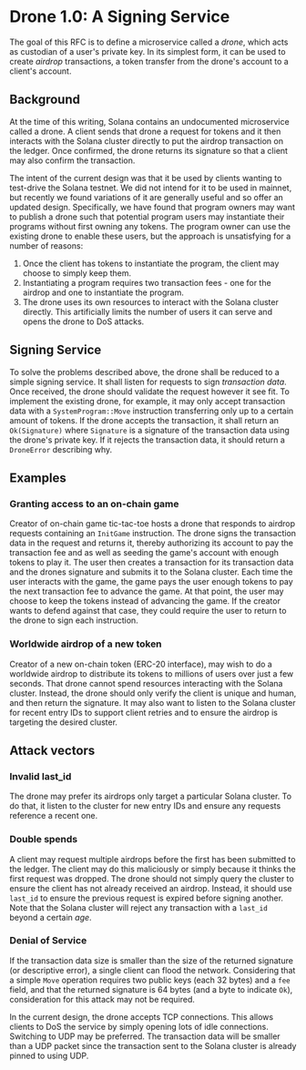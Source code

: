 # Drone 1.0: A Signing Service

The goal of this RFC is to define a microservice called a *drone*, which acts
as custodian of a user's private key. In its simplest form, it can be used to
create *airdrop* transactions, a token transfer from the drone's account to a
client's account.

## Background

At the time of this writing, Solana contains an undocumented microservice
called a drone. A client sends that drone a request for tokens and it then
interacts with the Solana cluster directly to put the airdrop transaction on
the ledger.  Once confirmed, the drone returns its signature so that a client
may also confirm the transaction.

The intent of the current design was that it be used by clients wanting to
test-drive the Solana testnet. We did not intend for it to be used in mainnet,
but recently we found variations of it are generally useful and so offer an
updated design. Specifically, we have found that program owners may want to
publish a drone such that potential program users may instantiate their
programs without first owning any tokens. The program owner can use the
existing drone to enable these users, but the approach is unsatisfying for a
number of reasons:

1. Once the client has tokens to instantiate the program, the client may choose
   to simply keep them.
2. Instantiating a program requires two transaction fees - one for the airdrop
   and one to instantiate the program.
3. The drone uses its own resources to interact with the Solana cluster
   directly.  This artificially limits the number of users it can serve and
   opens the drone to DoS attacks.


## Signing Service

To solve the problems described above, the drone shall be reduced to a simple
signing service. It shall listen for requests to sign *transaction data*.  Once
received, the drone should validate the request however it see fit. To
implement the existing drone, for example, it may only accept transaction data
with a `SystemProgram::Move` instruction transferring only up to a certain
amount of tokens. If the drone accepts the transaction, it shall return an
`Ok(Signature)` where `Signature` is a signature of the transaction data using
the drone's private key. If it rejects the transaction data, it should return a
`DroneError` describing why.


## Examples

### Granting access to an on-chain game

Creator of on-chain game tic-tac-toe hosts a drone that responds to airdrop
requests containing an `InitGame` instruction. The drone signs the transaction
data in the request and returns it, thereby authorizing its account to pay the
transaction fee and as well as seeding the game's account with enough tokens to
play it. The user then creates a transaction for its transaction data and the
drones signature and submits it to the Solana cluster. Each time the user
interacts with the game, the game pays the user enough tokens to pay the next
transaction fee to advance the game. At that point, the user may choose to keep
the tokens instead of advancing the game. If the creator wants to defend
against that case, they could require the user to return to the drone to sign
each instruction.

### Worldwide airdrop of a new token

Creator of a new on-chain token (ERC-20 interface), may wish to do a worldwide
airdrop to distribute its tokens to millions of users over just a few seconds.
That drone cannot spend resources interacting with the Solana cluster. Instead,
the drone should only verify the client is unique and human, and then return
the signature. It may also want to listen to the Solana cluster for recent
entry IDs to support client retries and to ensure the airdrop is targeting
the desired cluster.


## Attack vectors

### Invalid last_id

The drone may prefer its airdrops only target a particular Solana cluster.
To do that, it listen to the cluster for new entry IDs and ensure any requests
reference a recent one.

### Double spends

A client may request multiple airdrops before the first has been submitted to
the ledger. The client may do this maliciously or simply because it thinks the
first request was dropped. The drone should not simply query the cluster to
ensure the client has not already received an airdrop. Instead, it should use
`last_id` to ensure the previous request is expired before signing another.
Note that the Solana cluster will reject any transaction with a `last_id`
beyond a certain *age*.

### Denial of Service

If the transaction data size is smaller than the size of the returned signature
(or descriptive error), a single client can flood the network.  Considering
that a simple `Move` operation requires two public keys (each 32 bytes) and a
`fee` field, and that the returned signature is 64 bytes (and a byte to
indicate `Ok`), consideration for this attack may not be required.

In the current design, the drone accepts TCP connections. This allows clients
to DoS the service by simply opening lots of idle connections. Switching to UDP
may be preferred. The transaction data will be smaller than a UDP packet since
the transaction sent to the Solana cluster is already pinned to using UDP.
